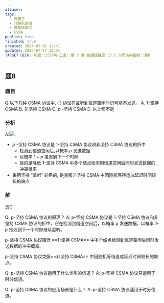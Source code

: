 ```yaml
---
aliases: 
tags:
  - 做错了
  - 计算机网络
  - 数据链路层
  - CSMA
publish: true
finished: true
created: 2024-07-01 21:41
updated: 2024-07-17 23:04
TARGET DECK: 刷题::25计网-王道::第 3 章 数据链路层::3.5 介质访问控制::题8
---
```


## 题8
### 题目
Q:以下几种 CSMA 协议中, ( ) 协议在监听到信道空闲时仍可能不发送。
A. 1-坚持 CSMA B. 非坚持 CSMA C. $p$ -坚持 CSMA D. 以上都不是
### 分析
A:![](https://img.hwenyi.live/202407172303829.webp)
- $p$ -坚持 CSMA 协议是 1-坚持 CSMA 协议和非坚持 CSMA 协议的折中
  - 检测到信道空闲后,以概率 $p$ 发送数据
  - 以概率 $1 - p$ 推迟到下一个时隙
  - 目的是降低 1-坚持 CSMA 中多个结点检测到信道空闲后同时发送数据的冲突概率
- 采用坚持 “监听” 的目的, 是克服非坚持 CSMA 中因随机等待造成延迟时间较长的缺点 
### 解
选C



Q: p-坚持 CSMA 协议的原理？
A: p-坚持 CSMA 协议是 1-坚持 CSMA 协议和非坚持 CSMA 协议的折中，它在检测到信道空闲后，以概率 p 发送数据，以概率 1-p 推迟到下一个时隙继续监听。




p-坚持 CSMA 协议降低 ==1-坚持 CSMA== 中多个结点检测到信道空闲后同时发送数据的冲突概率。



p-坚持 CSMA 协议克服==非坚持 CSMA== 中因随机等待造成延迟时间较长的缺点。



Q: p-坚持 CSMA 协议适用于什么类型的信道？
A: p-坚持 CSMA 协议只适用于时分信道。



Q: p-坚持 CSMA 协议的应用场景是什么？
A: p-坚持 CSMA 协议适用于时分信道。
